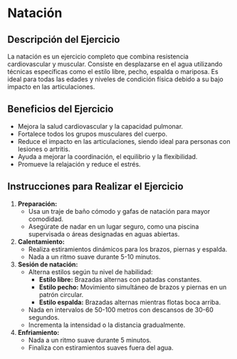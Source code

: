 # Natación

## Descripción del Ejercicio
La natación es un ejercicio completo que combina resistencia cardiovascular y muscular. Consiste en desplazarse en el agua utilizando técnicas específicas como el estilo libre, pecho, espalda o mariposa. Es ideal para todas las edades y niveles de condición física debido a su bajo impacto en las articulaciones.

## Beneficios del Ejercicio
- Mejora la salud cardiovascular y la capacidad pulmonar.
- Fortalece todos los grupos musculares del cuerpo.
- Reduce el impacto en las articulaciones, siendo ideal para personas con lesiones o artritis.
- Ayuda a mejorar la coordinación, el equilibrio y la flexibilidad.
- Promueve la relajación y reduce el estrés.

## Instrucciones para Realizar el Ejercicio
1. **Preparación:**
   - Usa un traje de baño cómodo y gafas de natación para mayor comodidad.
   - Asegúrate de nadar en un lugar seguro, como una piscina supervisada o áreas designadas en aguas abiertas.
2. **Calentamiento:**
   - Realiza estiramientos dinámicos para los brazos, piernas y espalda.
   - Nada a un ritmo suave durante 5-10 minutos.
3. **Sesión de natación:**
   - Alterna estilos según tu nivel de habilidad:
     - **Estilo libre:** Brazadas alternas con patadas constantes.
     - **Estilo pecho:** Movimiento simultáneo de brazos y piernas en un patrón circular.
     - **Estilo espalda:** Brazadas alternas mientras flotas boca arriba.
   - Nada en intervalos de 50-100 metros con descansos de 30-60 segundos.
   - Incrementa la intensidad o la distancia gradualmente.
4. **Enfriamiento:**
   - Nada a un ritmo suave durante 5 minutos.
   - Finaliza con estiramientos suaves fuera del agua.
